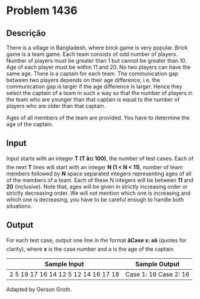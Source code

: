 # Problem 1436

Descrição
----------

There is a village in Bangladesh, where brick game is very popular. Brick game is a team game. Each team consists of odd number of players. Number of players must be greater than 1 but cannot be greater than 10. Age of each player must be within 11 and 20. No two players can have the same age. There is a captain for each team. The communication gap between two players depends on their age difference, i.e. the communication gap is larger if the age difference is larger. Hence they select the captain of a team in such a way so that the number of players in the team who are younger than that captain is equal to the number of players who are older than that captain.

Ages of all members of the team are provided. You have to determine the age of the captain.

Input
-----

Input starts with an integer **T (T â¤ 100)**, the number of test cases. Each of the next **T** lines will start with an integer **N (1 < N < 11)**, number of team members followed by **N** space separated integers representing ages of all of the members of a team. Each of these N integers will be between **11** and **20** (inclusive). Note that, ages will be given in strictly increasing order or strictly decreasing order. We will not mention which one is increasing and which one is decreasing, you have to be careful enough to handle both situations.

Output
------

For each test case, output one line in the format **âCase x: aâ** (quotes for clarity), where **x** is the case number and a is the age of the captain.


| Sample Input | Sample Output |
| --- | --- |
| 2 5 19 17 16 14 12 5 12 14 16 17 18 | Case 1: 16 Case 2: 16 |

Adapted by Gerson Groth.

